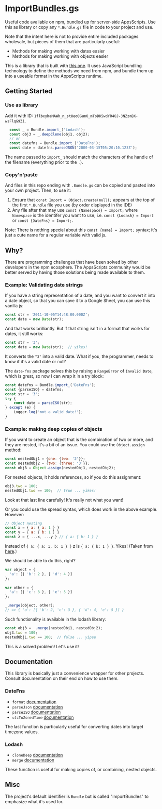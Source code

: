 # ImportBundles.gs

Useful code available on npm, bundled up for server-side AppsScripts. Use this as library or copy any `*.Bundle.gs` file in code to your project and use.

Note that the intent here is not to provide entire included packages wholesale, but pieces of them that are particularly useful:

- Methods for making working with dates easier
- Methods for making working with objects easier

This is a library that is built with [this one](https://github.com/classroomtechtools/appsscriptsModules). It uses JavaScript bundling technology to define the methods we need from npm, and bundle them up into a useable format in the AppsScripts runtime.



## Getting Started

### Use as library

Add it with ID: `1flbxyhaMAWh_n_stUeo0GunO_mToDK5wdYR4OJ-3NZzmBX-wsFlqG9Zi`.

```js
  const _ = Bundle.import_('Lodash');
  const obj3 = _.deepClone(obj1, obj2);
  // or
  const datefns = Bundle.import_('DateFns');
  const date = datefns.parseJSON('2000-03-15T05:20:10.123Z');
```

The name passed to `import_` should match the characters of the handle of the filename (everything prior to the `.`).

### Copy'n'paste

And files in this repo ending with `.Bundle.gs` can be copied and pasted into your own project. Then, to use it:

1. Ensure that `const Import = Object.create(null);` appears at the top of the first `*.Bundle` file you use (by order displayed in the IDE)
2. Any file after that may use `const {Namespace} = Import;` where `Namespace` is the identifer you want to use, i.e. `const {Lodash} = Import` or `const {DateFns} = Import;`.

Note: There is nothing special about this `const {name} = Import;` syntax; it's just a cute name for a regular variable with valid js.

## Why?

There are programming challenges that have been solved by other developers in the npm ecosphere. The AppsScripts community would be better served by having those solutions being made available to them.

### Example: Validating date strings

If you have a string representation of a date, and you want to convert it into a date object, so that you can save it to a Google Sheet, you can use this vanilla js:

```js
const str = '2011-10-05T14:48:00.000Z';
const date = new Date(str);
```

And that works brilliantly. But if that string isn't in a format that works for dates, it still works:

```js
const str = '3';
const date = new Date(str);  // yikes!
```

It converts the `"3"` into a valid date. What if you, the programmer, needs to know if it's a valid date or not?

The `date-fns` package solves this by raising a `RangeError` of `Invalid Date`, which is great, so now I can wrap it in a try block:

```js
const datefns = Bundle.import_('DateFns');
const {parseISO} = datefns;
const str = '3';
try {
    const date = parseISO(str);
} except (e) {
    Logger.log('not a valid date!');
}
```

### Example: making deep copies of objects

If you want to create an object that is the combination of two or more, and they are nested, it's a bit of an issue. You could use the `Object.assign` method:

```js
const nestedObj1 = {one: {two: '2'}};
const nestedObj2 = {two: {three: '3'}};
const obj3 = Object.assign(nestedObj1, nestedObj2);
```

For nested objects, it holds references, so if you do this assignment:

```js
obj3.two = 100;
nestedObj1.two == 100;  // true ... yikes!
```

Look at that last line carefully! It's really not what you want!

Or you could use the spread syntax, which does work in the above example. However:

```js
// Object nesting
const x = { a: { a: 1 } }
const y = { a: { b: 1 } }
const z = { ...x, ...y } // { a: { b: 1 } }
```

Instead of `{ a: { a: 1, b: 1 } }` z is `{ a: { b: 1 } }`. Yikes! (Taken from [here](https://stackoverflow.com/questions/27936772/how-to-deep-merge-instead-of-shallow-merge).)

We should be able to do this, right?

```js
var object = {
  'a': [{ 'b': 2 }, { 'd': 4 }]
};
 
var other = {
  'a': [{ 'c': 3 }, { 'e': 5 }]
};

_.merge(object, other);
// => { 'a': [{ 'b': 2, 'c': 3 }, { 'd': 4, 'e': 5 }] }
```

Such functionality is available in the lodash library:

```js
const obj3 = _.merge(nestedObj1, nestedObj2);
obj3.two = 100;
nestedObj1.two == 100;  // false ... yipee
```

This is a solved problem! Let's use it!

## Documentation

This library is basically just a convenience wrapper for other projects. Consult documentation on their end on how to use them.

### DateFns

- `format` [documentation](https://date-fns.org/v2.21.1/docs/format)
- `parseJson` [documentation](https://date-fns.org/v2.21.1/docs/parseJSON)
- `parseISO` [documentation](https://date-fns.org/v2.21.1/docs/parseISO)
- `utcToZonedTime` [documentation](https://github.com/marnusw/date-fns-tz#utctozonedtime)

The last function is particularly useful for converting dates into target timezone values.

### Lodash

- `cloneDeep` [documentation](https://lodash.com/docs/4.17.15#cloneDeep)
- `merge` [documentation](https://lodash.com/docs/4.17.15#merge)

These function is useful for making copies of, or combining, nested objects.


## Misc

The project's default identifier is `Bundle` but is called "ImportBundles" to emphasize what it's used for.
